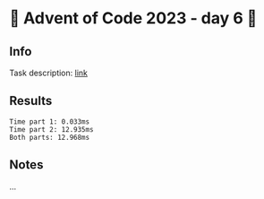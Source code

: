 # 🎄 Advent of Code 2023 - day 6 🎄

## Info

Task description: [link](https://adventofcode.com/2023/day/6)

## Results

```
Time part 1: 0.033ms
Time part 2: 12.935ms
Both parts: 12.968ms
```

## Notes

...
